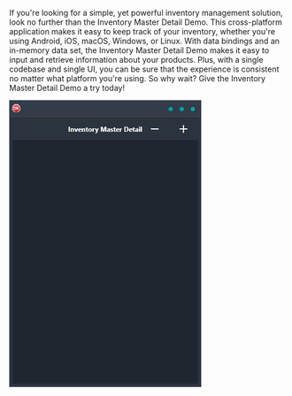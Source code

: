 If you're looking for a simple, yet powerful inventory management solution, look no further than the Inventory Master Detail Demo. This cross-platform application makes it easy to keep track of your inventory, whether you're using Android, iOS, macOS, Windows, or Linux. With data bindings and an in-memory data set, the Inventory Master Detail Demo makes it easy to input and retrieve information about your products. Plus, with a single codebase and single UI, you can be sure that the experience is consistent no matter what platform you're using. So why wait? Give the Inventory Master Detail Demo a try today!

![screenshot](screenshot.gif)
